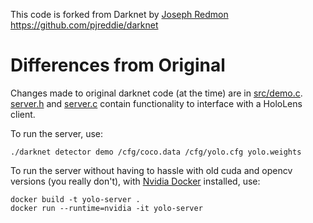 This code is forked from Darknet by [Joseph Redmon](https://github.com/pjreddie)   
https://github.com/pjreddie/darknet

# Differences from Original
Changes made to original darknet code (at the time) are in [src/demo.c](src/demo.c).  
[server.h](src/server.h) and [server.c](src/server.c) contain functionality to interface with a HoloLens client.

To run the server, use:  
```
./darknet detector demo /cfg/coco.data /cfg/yolo.cfg yolo.weights
```
To run the server without having to hassle with old cuda and opencv versions (you really don't), with [Nvidia Docker](https://github.com/NVIDIA/nvidia-docker) installed, use:
```
docker build -t yolo-server .
docker run --runtime=nvidia -it yolo-server
```
